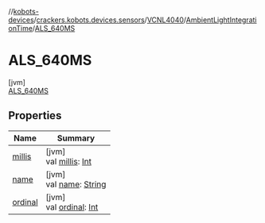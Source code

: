 //[kobots-devices](../../../../../index.md)/[crackers.kobots.devices.sensors](../../../index.md)/[VCNL4040](../../index.md)/[AmbientLightIntegrationTime](../index.md)/[ALS_640MS](index.md)

# ALS_640MS

[jvm]\
[ALS_640MS](index.md)

## Properties

| Name | Summary |
|---|---|
| [millis](../millis.md) | [jvm]<br>val [millis](../millis.md): [Int](https://kotlinlang.org/api/latest/jvm/stdlib/kotlin/-int/index.html) |
| [name](../../../../crackers.kobots.utilities/-pointer-gauge/-shape/-s-e-m-i-c-i-r-c-l-e/index.md#-372974862%2FProperties%2F-1216412040) | [jvm]<br>val [name](../../../../crackers.kobots.utilities/-pointer-gauge/-shape/-s-e-m-i-c-i-r-c-l-e/index.md#-372974862%2FProperties%2F-1216412040): [String](https://kotlinlang.org/api/latest/jvm/stdlib/kotlin/-string/index.html) |
| [ordinal](../../../../crackers.kobots.utilities/-pointer-gauge/-shape/-s-e-m-i-c-i-r-c-l-e/index.md#-739389684%2FProperties%2F-1216412040) | [jvm]<br>val [ordinal](../../../../crackers.kobots.utilities/-pointer-gauge/-shape/-s-e-m-i-c-i-r-c-l-e/index.md#-739389684%2FProperties%2F-1216412040): [Int](https://kotlinlang.org/api/latest/jvm/stdlib/kotlin/-int/index.html) |
